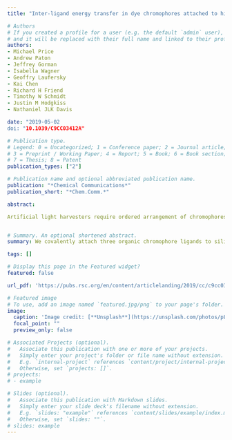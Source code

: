 ```yaml
---
title: "Inter-ligand energy transfer in dye chromophores attached to high bandgap SiO 2 nanoparticles"

# Authors
# If you created a profile for a user (e.g. the default `admin` user), write the username (folder name) here 
# and it will be replaced with their full name and linked to their profile.
authors:
- Michael Price
- Andrew Paton
- Jeffrey Gorman
- Isabella Wagner
- Geoffry Laufersky
- Kai Chen
- Richard H Friend
- Timothy W Schmidt
- Justin M Hodgkiss
- Nathaniel JLK Davis

date: "2019-05-02
doi: "10.1039/C9CC03412A"

# Publication type.
# Legend: 0 = Uncategorized; 1 = Conference paper; 2 = Journal article;
# 3 = Preprint / Working Paper; 4 = Report; 5 = Book; 6 = Book section;
# 7 = Thesis; 8 = Patent
publication_types: ["2"]

# Publication name and optional abbreviated publication name.
publication: "*Chemical Communications*"
publication_short: "*Chem.Comm.*"

abstract: 

Artificial light harvesters require ordered arrangement of chromophores. We covalently attach three organic chromophore ligands to silicon dioxide nanoparticles. This allows us to study inter-ligand energy transfer when attached to SiO2 nanoparticles, creating a simple system with a large ratio of donors to acceptors. Using steady-state and transient spectroscopy measurements we quantify this energy transfer between ligands. We show a maximum transfer efficiency of 30% and measure the 2D diffusion length of anthracene carboxylic acid on SiO2 to be between 0.6 and 2.2 nm.


# Summary. An optional shortened abstract.
summary: We covalently attach three organic chromophore ligands to silicon dioxide nanoparticles. This allows us to study inter-ligand energy transfer when attached to SiO2 nanoparticles, creating a simple system with a large ratio of donors to acceptors. Using steady-state and transient spectroscopy measurements we quantify this energy transfer between ligands.

tags: []

# Display this page in the Featured widget?
featured: false

url_pdf: 'https://pubs.rsc.org/en/content/articlelanding/2019/cc/c9cc03412a/unauth'

# Featured image
# To use, add an image named `featured.jpg/png` to your page's folder. 
image:
  caption: 'Image credit: [**Unsplash**](https://unsplash.com/photos/pLCdAaMFLTE)'
  focal_point: ""
  preview_only: false

# Associated Projects (optional).
#   Associate this publication with one or more of your projects.
#   Simply enter your project's folder or file name without extension.
#   E.g. `internal-project` references `content/project/internal-project/index.md`.
#   Otherwise, set `projects: []`.
# projects:
# - example

# Slides (optional).
#   Associate this publication with Markdown slides.
#   Simply enter your slide deck's filename without extension.
#   E.g. `slides: "example"` references `content/slides/example/index.md`.
#   Otherwise, set `slides: ""`.
# slides: example
---
```


